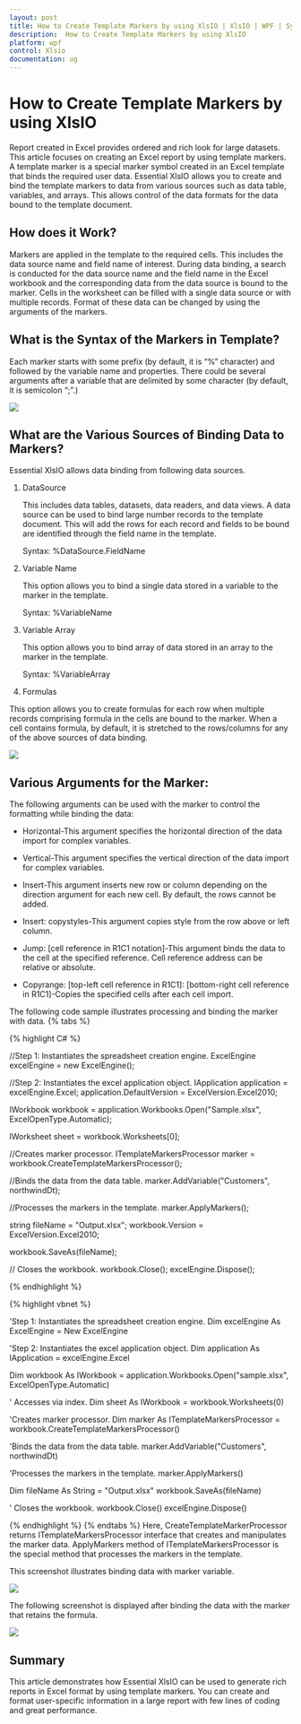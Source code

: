 ```yaml
---
layout: post
title: How to Create Template Markers by using XlsIO | XlsIO | WPF | Syncfusion
description:  How to Create Template Markers by using XlsIO
platform: wpf
control: Xlsio
documentation: ug
---
```


# How to Create Template Markers by using XlsIO

Report created in Excel provides ordered and rich look for large datasets. This article focuses on creating an Excel report by using template markers. A template marker is a special marker symbol created in an Excel template that binds the required user data. Essential XlsIO allows you to create and bind the template markers to data from various sources such as data table, variables, and arrays. This allows control of the data formats for the data bound to the template document.

## How does it Work?

Markers are applied in the template to the required cells. This includes the data source name and field name of interest. During data binding, a search is conducted for the data source name and the field name in the Excel workbook and the corresponding data from the data source is bound to the marker. Cells in the worksheet can be filled with a single data source or with multiple records. Format of these data can be changed by using the arguments of the markers.

## What is the Syntax of the Markers in Template?

Each marker starts with some prefix (by default, it is “%” character) and followed by the variable name and properties. There could be several arguments after a variable that are delimited by some character (by default, it is semicolon “;”.)


![](FAQ_images/FAQ_img3.png)

## What are the Various Sources of Binding Data to Markers?

Essential XlsIO allows data binding from following data sources.

1. DataSource

   This includes data tables, datasets, data readers, and data views. A data source can be used to bind large number records to the template document. This will add the rows for each record and fields to be bound are identified through the field name in the template.

   Syntax: %DataSource.FieldName

2. Variable Name

   This option allows you to bind a single data stored in a variable to the marker in the template.

   Syntax: %VariableName

3. Variable Array

   This option allows you to bind array of data stored in an array to the marker in the template.

   Syntax: %VariableArray

4. Formulas

This option allows you to create formulas for each row when multiple records comprising formula in the cells are bound to the marker. When a cell contains formula, by default, it is stretched to the rows/columns for any of the above sources of data binding.

 
![](FAQ_images/FAQ_img4.png)

## Various Arguments for the Marker:

The following arguments can be used with the marker to control the formatting while binding the data:

* Horizontal-This argument specifies the horizontal direction of the data import for complex variables.

* Vertical-This argument specifies the vertical direction of the data import for complex variables.

* Insert-This argument inserts new row or column depending on the direction argument for each new cell. By default, the rows cannot be added.

* Insert: copystyles-This argument copies style from the row above or left column.

* Jump: [cell reference in R1C1 notation]-This argument binds the data to the cell at the specified reference. Cell reference address can be relative or absolute.

* Copyrange: [top-left cell reference in R1C1]: [bottom-right cell reference in R1C1]-Copies the specified cells after each cell import.

The following code sample illustrates processing and binding the marker with data.
{% tabs %}

{% highlight C# %}

//Step 1: Instantiates the spreadsheet creation engine.
ExcelEngine excelEngine = new ExcelEngine();

//Step 2: Instantiates the excel application object.
IApplication application = excelEngine.Excel;
application.DefaultVersion = ExcelVersion.Excel2010;
 
IWorkbook workbook = application.Workbooks.Open("Sample.xlsx", ExcelOpenType.Automatic);
 
IWorksheet sheet = workbook.Worksheets[0];
 
//Creates marker processor.
ITemplateMarkersProcessor marker = workbook.CreateTemplateMarkersProcessor();
 
//Binds the data from the data table.
marker.AddVariable("Customers", northwindDt);
 
//Processes the markers in the template.
marker.ApplyMarkers();
 
string fileName = "Output.xlsx";
workbook.Version = ExcelVersion.Excel2010;
 
workbook.SaveAs(fileName);
 
// Closes the workbook.
workbook.Close();
excelEngine.Dispose();        

{% endhighlight %}

{% highlight vbnet %}

'Step 1: Instantiates the spreadsheet creation engine.
Dim excelEngine As ExcelEngine = New ExcelEngine
 
'Step 2: Instantiates the excel application object.
Dim application As IApplication = excelEngine.Excel
 
Dim workbook As IWorkbook = application.Workbooks.Open("sample.xlsx", ExcelOpenType.Automatic)
 
' Accesses via index.
Dim sheet As IWorkbook = workbook.Worksheets(0)
 
'Creates marker processor.
Dim marker As ITemplateMarkersProcessor = workbook.CreateTemplateMarkersProcessor()
 
'Binds the data from the data table.
marker.AddVariable("Customers", northwindDt)
 
'Processes the markers in the template.
marker.ApplyMarkers()
 
Dim fileName As String = "Output.xlsx"
workbook.SaveAs(fileName)
 
' Closes the workbook.
workbook.Close()
excelEngine.Dispose()

{% endhighlight %}
{% endtabs %}
Here, CreateTemplateMarkerProcessor returns ITemplateMarkersProcessor interface that creates and manipulates the marker data. ApplyMarkers method of ITemplateMarkersProcessor is the special method that processes the markers in the template.

This screenshot illustrates binding data with marker variable.


![](FAQ_images/FAQ_img5.png)

The following screenshot is displayed after binding the data with the marker that retains the formula.

 
![](FAQ_images/FAQ_img6.png)

## Summary

This article demonstrates how Essential XlsIO can be used to generate rich reports in Excel format by using template markers. You can create and format user-specific information in a large report with few lines of coding and great performance.